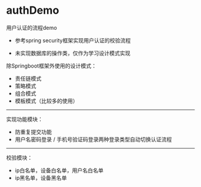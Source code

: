 # authDemo
用户认证的流程demo

- 参考spring security框架实现用户认证的校验流程

- 未实现数据库的操作类，仅作为学习设计模式实现

除Springboot框架外使用的设计模式：
- 责任链模式
- 策略模式
- 组合模式
- 模板模式（比较多的使用）
---

实现功能模块：
- 防重复提交功能
- 用户名密码登录 / 手机号验证码登录两种登录类型自动切换认证流程

----

校验模块：
- ip白名单，设备白名单，用户名白名单
- ip黑名单，设备黑名单
